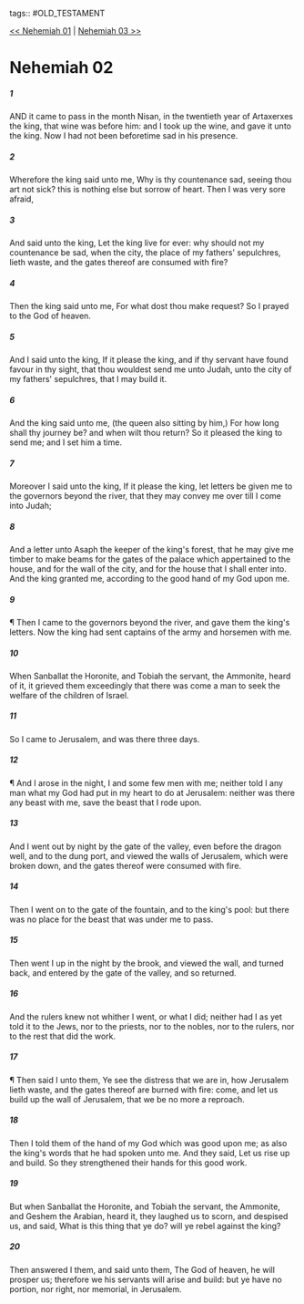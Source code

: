 tags:: #OLD_TESTAMENT

[<< Nehemiah 01](OLD_TESTAMENT/16_Nehemiah/Nehemiah_01.md) | [Nehemiah 03 >>](OLD_TESTAMENT/16_Nehemiah/Nehemiah_03.md)

# Nehemiah 02

##### 1

AND it came to pass in the month Nisan, in the twentieth year of Artaxerxes the king, that wine was before him: and I took up the wine, and gave it unto the king. Now I had not been beforetime sad in his presence.

##### 2

Wherefore the king said unto me, Why is thy countenance sad, seeing thou art not sick? this is nothing else but sorrow of heart. Then I was very sore afraid,

##### 3

And said unto the king, Let the king live for ever: why should not my countenance be sad, when the city, the place of my fathers' sepulchres, lieth waste, and the gates thereof are consumed with fire?

##### 4

Then the king said unto me, For what dost thou make request? So I prayed to the God of heaven.

##### 5

And I said unto the king, If it please the king, and if thy servant have found favour in thy sight, that thou wouldest send me unto Judah, unto the city of my fathers' sepulchres, that I may build it.

##### 6

And the king said unto me, (the queen also sitting by him,) For how long shall thy journey be? and when wilt thou return? So it pleased the king to send me; and I set him a time.

##### 7

Moreover I said unto the king, If it please the king, let letters be given me to the governors beyond the river, that they may convey me over till I come into Judah;

##### 8

And a letter unto Asaph the keeper of the king's forest, that he may give me timber to make beams for the gates of the palace which appertained to the house, and for the wall of the city, and for the house that I shall enter into. And the king granted me, according to the good hand of my God upon me.

##### 9

¶ Then I came to the governors beyond the river, and gave them the king's letters. Now the king had sent captains of the army and horsemen with me.

##### 10

When Sanballat the Horonite, and Tobiah the servant, the Ammonite, heard of it, it grieved them exceedingly that there was come a man to seek the welfare of the children of Israel.

##### 11

So I came to Jerusalem, and was there three days.

##### 12

¶ And I arose in the night, I and some few men with me; neither told I any man what my God had put in my heart to do at Jerusalem: neither was there any beast with me, save the beast that I rode upon.

##### 13

And I went out by night by the gate of the valley, even before the dragon well, and to the dung port, and viewed the walls of Jerusalem, which were broken down, and the gates thereof were consumed with fire.

##### 14

Then I went on to the gate of the fountain, and to the king's pool: but there was no place for the beast that was under me to pass.

##### 15

Then went I up in the night by the brook, and viewed the wall, and turned back, and entered by the gate of the valley, and so returned.

##### 16

And the rulers knew not whither I went, or what I did; neither had I as yet told it to the Jews, nor to the priests, nor to the nobles, nor to the rulers, nor to the rest that did the work.

##### 17

¶ Then said I unto them, Ye see the distress that we are in, how Jerusalem lieth waste, and the gates thereof are burned with fire: come, and let us build up the wall of Jerusalem, that we be no more a reproach.

##### 18

Then I told them of the hand of my God which was good upon me; as also the king's words that he had spoken unto me. And they said, Let us rise up and build. So they strengthened their hands for this good work.

##### 19

But when Sanballat the Horonite, and Tobiah the servant, the Ammonite, and Geshem the Arabian, heard it, they laughed us to scorn, and despised us, and said, What is this thing that ye do? will ye rebel against the king?

##### 20

Then answered I them, and said unto them, The God of heaven, he will prosper us; therefore we his servants will arise and build: but ye have no portion, nor right, nor memorial, in Jerusalem.
